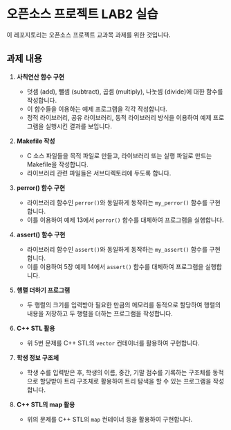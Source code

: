# 오픈소스 프로젝트 LAB2 실습

이 레포지토리는 오픈소스 프로젝트 교과목 과제를 위한 것입니다.

## 과제 내용

1. **사칙연산 함수 구현**
   - 덧셈 (add), 뺄셈 (subtract), 곱셈 (multiply), 나눗셈 (divide)에 대한 함수를 작성합니다.
   - 이 함수들을 이용하는 예제 프로그램을 각각 작성합니다.
   - 정적 라이브러리, 공유 라이브러리, 동적 라이브러리 방식을 이용하여 예제 프로그램을 실행시킨 결과를 보입니다.

2. **Makefile 작성**
   - C 소스 파일들을 목적 파일로 만들고, 라이브러리 또는 실행 파일로 만드는 Makefile을 작성합니다.
   - 라이브러리 관련 파일들은 서브디렉토리에 두도록 합니다.

3. **perror() 함수 구현**
   - 라이브러리 함수인 `perror()`와 동일하게 동작하는 `my_perror()` 함수를 구현합니다.
   - 이를 이용하여 예제 13에서 `perror()` 함수를 대체하여 프로그램을 실행합니다.

4. **assert() 함수 구현**
   - 라이브러리 함수인 `assert()`와 동일하게 동작하는 `my_assert()` 함수를 구현합니다.
   - 이를 이용하여 5장 예제 14에서 `assert()` 함수를 대체하여 프로그램을 실행합니다.

5. **행렬 더하기 프로그램**
   - 두 행렬의 크기를 입력받아 필요한 만큼의 메모리를 동적으로 할당하여 행렬의 내용을 저장하고 두 행렬을 더하는 프로그램을 작성합니다.

6. **C++ STL 활용**
   - 위 5번 문제를 C++ STL의 `vector` 컨테이너를 활용하여 구현합니다.

7. **학생 정보 구조체**
   - 학생 수를 입력받은 후, 학생의 이름, 중간, 기말 점수를 기록하는 구조체를 동적으로 할당받아 트리 구조체로 활용하여 트리 탐색을 할 수 있는 프로그램을 작성합니다.

8. **C++ STL의 map 활용**
   - 위의 문제를 C++ STL의 `map` 컨테이너 등을 활용하여 구현합니다.

